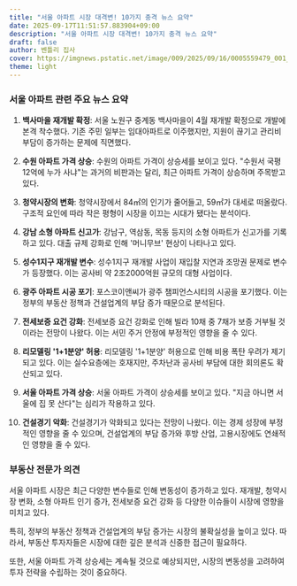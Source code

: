 ```yaml
---
title: "서울 아파트 시장 대격변! 10가지 충격 뉴스 요약"
date: 2025-09-17T11:51:57.883904+09:00
description: "서울 아파트 시장 대격변! 10가지 충격 뉴스 요약"
draft: false
author: 벤틀리 집사
cover: https://imgnews.pstatic.net/image/009/2025/09/16/0005559479_001_20250916171829928.png
theme: light
---
```


### 서울 아파트 관련 주요 뉴스 요약

1. **백사마을 재개발 확정**: 서울 노원구 중계동 백사마을이 4월 재개발 확정으로 개발에 본격 착수했다. 기존 주민 일부는 임대아파트로 이주했지만, 지원이 끊기고 관리비 부담이 증가하는 문제에 직면했다.

2. **수원 아파트 가격 상승**: 수원의 아파트 가격이 상승세를 보이고 있다. "수원서 국평 12억에 누가 사냐"는 과거의 비판과는 달리, 최근 아파트 가격이 상승하며 주목받고 있다.

3. **청약시장의 변화**: 청약시장에서 84㎡의 인기가 줄어들고, 59㎡가 대세로 떠올랐다. 구조적 요인에 따라 작은 평형이 시장을 이끄는 시대가 됐다는 분석이다.

4. **강남 소형 아파트 신고가**: 강남구, 역삼동, 목동 등지의 소형 아파트가 신고가를 기록하고 있다. 대출 규제 강화로 인해 '머니무브' 현상이 나타나고 있다.

5. **성수1지구 재개발 변수**: 성수1지구 재개발 사업이 재입찰 지연과 조망권 문제로 변수가 등장했다. 이는 공사비 약 2조2000억원 규모의 대형 사업이다.

6. **광주 아파트 시공 포기**: 포스코이앤씨가 광주 챔피언스시티의 시공을 포기했다. 이는 정부의 부동산 정책과 건설업계의 부담 증가 때문으로 분석된다.

7. **전세보증 요건 강화**: 전세보증 요건 강화로 인해 빌라 10채 중 7채가 보증 거부될 것이라는 전망이 나왔다. 이는 서민 주거 안정에 부정적인 영향을 줄 수 있다.

8. **리모델링 '1+1분양' 허용**: 리모델링 '1+1분양' 허용으로 인해 비용 폭탄 우려가 제기되고 있다. 이는 실수요층에는 호재지만, 주차난과 공사비 부담에 대한 회의론도 확산되고 있다.

9. **서울 아파트 가격 상승**: 서울 아파트 가격이 상승세를 보이고 있다. "지금 아니면 서울에 집 못 산다"는 심리가 작용하고 있다.

10. **건설경기 악화**: 건설경기가 악화되고 있다는 전망이 나왔다. 이는 경제 성장에 부정적인 영향을 줄 수 있으며, 건설업계의 부담 증가와 후방 산업, 고용시장에도 연쇄적인 영향을 줄 수 있다.

### 부동산 전문가 의견

서울 아파트 시장은 최근 다양한 변수들로 인해 변동성이 증가하고 있다. 재개발, 청약시장 변화, 소형 아파트 인기 증가, 전세보증 요건 강화 등 다양한 이슈들이 시장에 영향을 미치고 있다.

특히, 정부의 부동산 정책과 건설업계의 부담 증가는 시장의 불확실성을 높이고 있다. 따라서, 부동산 투자자들은 시장에 대한 깊은 분석과 신중한 접근이 필요하다.

또한, 서울 아파트 가격 상승세는 계속될 것으로 예상되지만, 시장의 변동성을 고려하여 투자 전략을 수립하는 것이 중요하다.